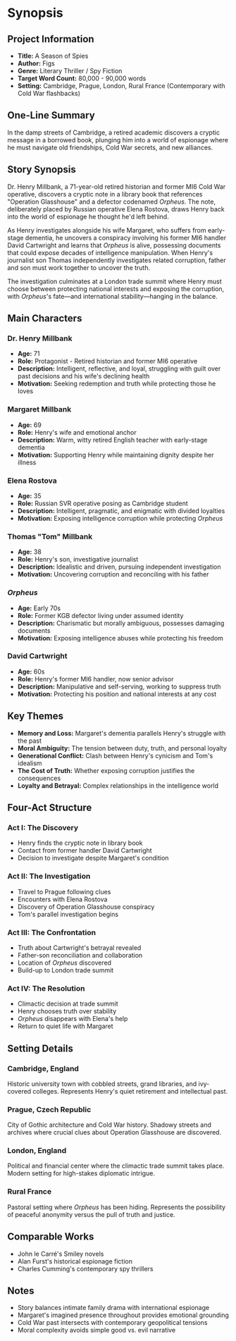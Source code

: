 # Synopsis

## Project Information

- **Title:** A Season of Spies
- **Author:** Figs
- **Genre:** Literary Thriller / Spy Fiction
- **Target Word Count:** 80,000 - 90,000 words
- **Setting:** Cambridge, Prague, London, Rural France (Contemporary with Cold War flashbacks)

## One-Line Summary

In the damp streets of Cambridge, a retired academic discovers a cryptic message in a borrowed book, plunging him into a world of espionage where he must navigate old friendships, Cold War secrets, and new alliances.

## Story Synopsis

Dr. Henry Millbank, a 71-year-old retired historian and former MI6 Cold War operative, discovers a cryptic note in a library book that references "Operation Glasshouse" and a defector codenamed _Orpheus_. The note, deliberately placed by Russian operative Elena Rostova, draws Henry back into the world of espionage he thought he'd left behind.

As Henry investigates alongside his wife Margaret, who suffers from early-stage dementia, he uncovers a conspiracy involving his former MI6 handler David Cartwright and learns that _Orpheus_ is alive, possessing documents that could expose decades of intelligence manipulation. When Henry's journalist son Thomas independently investigates related corruption, father and son must work together to uncover the truth.

The investigation culminates at a London trade summit where Henry must choose between protecting national interests and exposing the corruption, with _Orpheus_'s fate—and international stability—hanging in the balance.

## Main Characters

### Dr. Henry Millbank

- **Age:** 71
- **Role:** Protagonist - Retired historian and former MI6 operative
- **Description:** Intelligent, reflective, and loyal, struggling with guilt over past decisions and his wife's declining health
- **Motivation:** Seeking redemption and truth while protecting those he loves

### Margaret Millbank

- **Age:** 69
- **Role:** Henry's wife and emotional anchor
- **Description:** Warm, witty retired English teacher with early-stage dementia
- **Motivation:** Supporting Henry while maintaining dignity despite her illness

### Elena Rostova

- **Age:** 35
- **Role:** Russian SVR operative posing as Cambridge student
- **Description:** Intelligent, pragmatic, and enigmatic with divided loyalties
- **Motivation:** Exposing intelligence corruption while protecting _Orpheus_

### Thomas "Tom" Millbank

- **Age:** 38
- **Role:** Henry's son, investigative journalist
- **Description:** Idealistic and driven, pursuing independent investigation
- **Motivation:** Uncovering corruption and reconciling with his father

### _Orpheus_

- **Age:** Early 70s
- **Role:** Former KGB defector living under assumed identity
- **Description:** Charismatic but morally ambiguous, possesses damaging documents
- **Motivation:** Exposing intelligence abuses while protecting his freedom

### David Cartwright

- **Age:** 60s
- **Role:** Henry's former MI6 handler, now senior advisor
- **Description:** Manipulative and self-serving, working to suppress truth
- **Motivation:** Protecting his position and national interests at any cost

## Key Themes

- **Memory and Loss:** Margaret's dementia parallels Henry's struggle with the past
- **Moral Ambiguity:** The tension between duty, truth, and personal loyalty
- **Generational Conflict:** Clash between Henry's cynicism and Tom's idealism
- **The Cost of Truth:** Whether exposing corruption justifies the consequences
- **Loyalty and Betrayal:** Complex relationships in the intelligence world

## Four-Act Structure

### Act I: The Discovery

- Henry finds the cryptic note in library book
- Contact from former handler David Cartwright
- Decision to investigate despite Margaret's condition

### Act II: The Investigation

- Travel to Prague following clues
- Encounters with Elena Rostova
- Discovery of Operation Glasshouse conspiracy
- Tom's parallel investigation begins

### Act III: The Confrontation

- Truth about Cartwright's betrayal revealed
- Father-son reconciliation and collaboration
- Location of _Orpheus_ discovered
- Build-up to London trade summit

### Act IV: The Resolution

- Climactic decision at trade summit
- Henry chooses truth over stability
- _Orpheus_ disappears with Elena's help
- Return to quiet life with Margaret

## Setting Details

### Cambridge, England

Historic university town with cobbled streets, grand libraries, and ivy-covered colleges. Represents Henry's quiet retirement and intellectual past.

### Prague, Czech Republic

City of Gothic architecture and Cold War history. Shadowy streets and archives where crucial clues about Operation Glasshouse are discovered.

### London, England

Political and financial center where the climactic trade summit takes place. Modern setting for high-stakes diplomatic intrigue.

### Rural France

Pastoral setting where _Orpheus_ has been hiding. Represents the possibility of peaceful anonymity versus the pull of truth and justice.

## Comparable Works

- John le Carré's Smiley novels
- Alan Furst's historical espionage fiction
- Charles Cumming's contemporary spy thrillers

## Notes

- Story balances intimate family drama with international espionage
- Margaret's imagined presence throughout provides emotional grounding
- Cold War past intersects with contemporary geopolitical tensions
- Moral complexity avoids simple good vs. evil narrative
